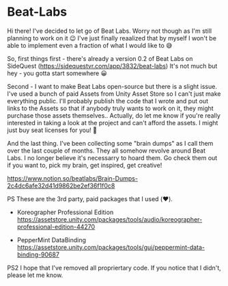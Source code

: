 # Beat-Labs

Hi there! I've decided to let go of Beat Labs. Worry not though as I'm still planning to work on it 😉 I've just finally reaalized that by myself I won't be able to implement even a fraction of what I would like to 😅

So, first things first - there's already a version 0.2 of Beat Labs on SideQuest (https://sidequestvr.com/app/3832/beat-labs) It's not much but hey - you gotta start somewhere 😀

Second - I want to make Beat Labs open-source but there is a slight issue. I've used a bunch of paid Assets from Unity Asset Store so I can't just make everything public. I'll probably publish the code that I wrote and put out links to the Assets so that if anybody truly wants to work on it, they might purchase those assets themselves.. Actually, do let me know if you're really interested in taking a look at the project and can't afford the assets. I might just buy seat licenses for you! 🤘

And the last thing. I've been collecting some "brain dumps" as I call them over the last couple of months. They all somehow revolve around Beat Labs. I no longer believe it's necessarry to hoard them. Go check them out if you want to, pick my brain, get inspired, get creative!

https://www.notion.so/beatlabs/Brain-Dumps-2c4dc6afe32d41d9862be2ef36f1f0c8

PS These are the 3rd party, paid packages that I used (❤️).

- Koreographer Professional Edition
  https://assetstore.unity.com/packages/tools/audio/koreographer-professional-edition-44270
 
- PepperMint DataBinding
  https://assetstore.unity.com/packages/tools/gui/peppermint-data-binding-90687

PS2 I hope that I've removed all propriertary code. If you notice that I didn't, please let me know.
